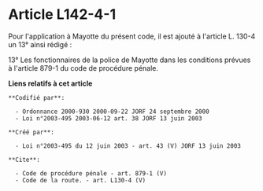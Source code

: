 # Article L142-4-1

Pour l'application à Mayotte du présent code, il est ajouté à l'article L. 130-4 un 13° ainsi rédigé : 

13° Les fonctionnaires de la police de Mayotte dans les conditions prévues à l'article 879-1 du code de procédure pénale.

**Liens relatifs à cet article**

	**Codifié par**:

	  - Ordonnance 2000-930 2000-09-22 JORF 24 septembre 2000
	  - Loi n°2003-495 2003-06-12 art. 38 JORF 13 juin 2003

	**Créé par**:

	  - Loi n°2003-495 du 12 juin 2003 - art. 43 (V) JORF 13 juin 2003

	**Cite**:

	  - Code de procédure pénale - art. 879-1 (V)
	  - Code de la route. - art. L130-4 (V)

